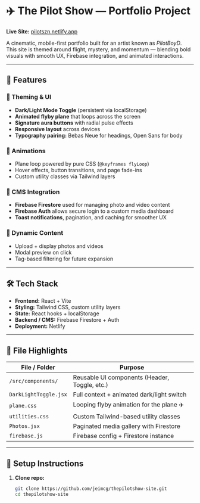 # ✈️ The Pilot Show — Portfolio Project

**Live Site:** [pilotszn.netlify.app](https://pilotszn.netlify.app)

A cinematic, mobile-first portfolio built for an artist known as *PilotBoyD*.  
This site is themed around flight, mystery, and momentum — blending bold visuals with smooth UX, Firebase integration, and animated interactions.

---

## 🌟 Features

### 🎨 Theming & UI
- **Dark/Light Mode Toggle** (persistent via localStorage)
- **Animated flyby plane** that loops across the screen
- **Signature aura buttons** with radial pulse effects
- **Responsive layout** across devices
- **Typography pairing:** Bebas Neue for headings, Open Sans for body

### 🔁 Animations
- Plane loop powered by pure CSS (`@keyframes flyLoop`)
- Hover effects, button transitions, and page fade-ins
- Custom utility classes via Tailwind layers

### 🔐 CMS Integration
- **Firebase Firestore** used for managing photo and video content
- **Firebase Auth** allows secure login to a custom media dashboard
- **Toast notifications**, pagination, and caching for smoother UX

### 📸 Dynamic Content
- Upload + display photos and videos
- Modal preview on click
- Tag-based filtering for future expansion

---

## 🛠 Tech Stack

- **Frontend:** React + Vite
- **Styling:** Tailwind CSS, custom utility layers
- **State:** React hooks + localStorage
- **Backend / CMS:** Firebase Firestore + Auth
- **Deployment:** Netlify

---

## 📂 File Highlights

| File / Folder         | Purpose                                   |
|----------------------|-------------------------------------------|
| `/src/components/`   | Reusable UI components (Header, Toggle, etc.) |
| `DarkLightToggle.jsx`| Full context + animated dark/light switch |
| `plane.css`           | Looping flyby animation for the plane ✈️ |
| `utilities.css`       | Custom Tailwind-based utility classes     |
| `Photos.jsx`          | Paginated media gallery with Firestore    |
| `firebase.js`         | Firebase config + Firestore instance      |

---

## 🚀 Setup Instructions

1. **Clone repo:**
   ```bash
   git clone https://github.com/jeimcg/thepilotshow-site.git
   cd thepilotshow-site
